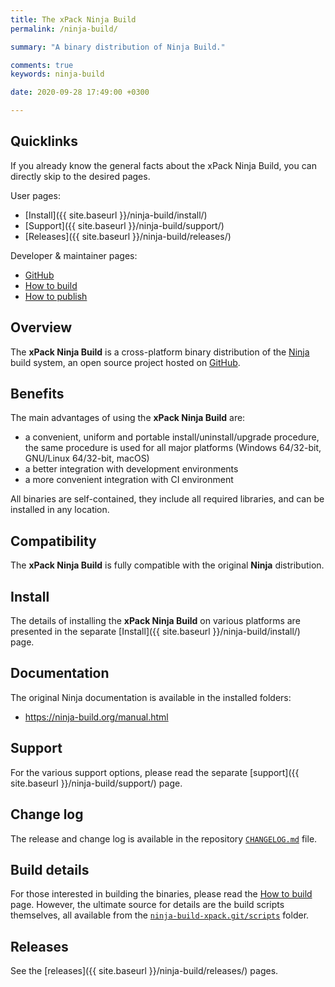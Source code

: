 ```yaml
---
title: The xPack Ninja Build
permalink: /ninja-build/

summary: "A binary distribution of Ninja Build."

comments: true
keywords: ninja-build

date: 2020-09-28 17:49:00 +0300

---
```


## Quicklinks

If you already know the general facts about the xPack Ninja Build, you can
directly skip to the desired pages.

User pages:

- [Install]({{ site.baseurl }}/ninja-build/install/)
- [Support]({{ site.baseurl }}/ninja-build/support/)
- [Releases]({{ site.baseurl }}/ninja-build/releases/)

Developer & maintainer pages:

- [GitHub](https://github.com/xpack-dev-tools/ninja-build-xpack)
- [How to build](https://github.com/xpack-dev-tools/ninja-build-xpack/blob/xpack/README-BUILD.md)
- [How to publish](https://github.com/xpack-dev-tools/ninja-build-xpack/blob/xpack/README-RELEASE.md)

## Overview

The **xPack Ninja Build** is a cross-platform binary distribution of the
[Ninja](https://ninja-build.org) build system,
an open source project hosted on
[GitHub](https://github.com/ninja-build/ninja/).

## Benefits

The main advantages of using the **xPack Ninja Build** are:

- a convenient, uniform and portable install/uninstall/upgrade procedure,
  the same procedure is used for all major
  platforms (Windows 64/32-bit, GNU/Linux 64/32-bit, macOS)
- a better integration with development environments
- a more convenient integration with CI environment

All binaries are self-contained, they include all required libraries,
and can be installed in any location.

## Compatibility

The **xPack Ninja Build** is fully compatible with the original **Ninja**
distribution.

## Install

The details of installing the **xPack Ninja Build** on various platforms are
presented in the separate
[Install]({{ site.baseurl }}/ninja-build/install/) page.

## Documentation

The original Ninja documentation is available in the installed folders:

- https://ninja-build.org/manual.html

## Support

For the various support options, please read the separate
[support]({{ site.baseurl }}/ninja-build/support/) page.

## Change log

The release and change log is available in the repository
[`CHANGELOG.md`](https://github.com/xpack-dev-tools/ninja-build-xpack/blob/xpack/CHANGELOG.md) file.

## Build details

For those interested in building the binaries, please read the
[How to build](https://github.com/xpack-dev-tools/ninja-build-xpack/blob/xpack/README-BUILD.md)
page.
However, the ultimate source for details are the build scripts themselves,
all available from the
[`ninja-build-xpack.git/scripts`](https://github.com/xpack-dev-tools/ninja-build-xpack/tree/xpack/scripts/)
folder.

## Releases

See the [releases]({{ site.baseurl }}/ninja-build/releases/) pages.
